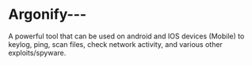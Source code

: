 # Argonify---
A powerful tool that can be used on android and IOS devices (Mobile) to keylog, ping, scan files, check network activity, and various other exploits/spyware. 
